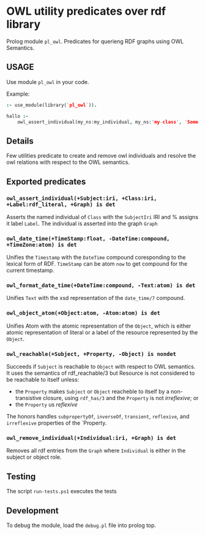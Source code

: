 # OWL utility predicates over rdf library

Prolog module `pl_owl`. Predicates for querieng RDF graphs using OWL Semantics.

## USAGE

Use module `pl_owl` in your code.

Example:

```prolog
:- use_module(library(`pl_owl`)).

hallo :-
    owl_assert_individual(my_ns:my_individual, my_ns:'my-class', 'Some Individual', catalog_graph).
```

## Details

Few utilities predicate to create and remove owl individuals and resolve the owl relations with respect to the OWL semantics.

## Exported predicates

### `owl_assert_individual(+Subject:iri, +Class:iri, +Label:rdf_literal, +Graph) is det`

Asserts the named individual of `Class` with the `SubjectIri` IRI and
%  assigns it label `Label`. The individual is asserted into the graph `Graph`

### `owl_date_time(+TimeStamp:float, -DateTime:compound, +TimeZone:atom) is det`

Unifies the `Timestamp` with the `DateTime` compound coresponding to the lexical form of RDF. `TimeStamp` can be atom `now` to get compound for the current timestamp.

### `owl_format_date_time(+DateTime:compound, -Text:atom) is det`

Unifies `Text` with the xsd representation of the `date_time/7` compound.

### `owl_object_atom(+Object:atom, -Atom:atom) is det`

Unifies Atom with the atomic representation of the `Object`, which is either atomic representation of literal or a label of the resource represented by the `Object`.

### `owl_reachable(+Subject, +Property, -Object) is nondet`

Succeeds if `Subject` is reachable to `Object` with respect to OWL semantics. It uses the semantics of rdf_reachable/3 but Resource is not considered to be reachable to itself unless:

* the `Property` makes `Subject` or `Object` reacheble to itself by a  non- transistive closure, using `rdf_has/3` and the `Property` is not _irreflexive_; or
* the `Property` us _reflexive_

The honors handles `subpropertyOf`, `inverseOf`, `transient`, `reflexive`, and `irreflexive` properties of the `Property.

### `owl_remove_individual(+Individual:iri, +Graph) is det`

Removes all rdf entries from the `Graph` where `Individual` is either in the subject or object role.

## Testing

The script `run-tests.ps1` executes the tests

## Development

To debug the module, load the `debug.pl` file into prolog top.
